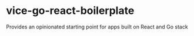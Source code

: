 # vice-go-react-boilerplate
Provides an opinionated starting point for apps built on React and Go stack
